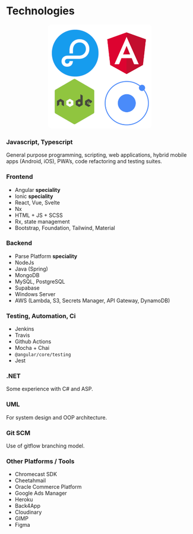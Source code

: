 # Technologies

<p align="center">
    <img style="border-radius:10px" width="280" src="/logo_frameworks.png" alt="">
</p>

### Javascript, Typescript

General purpose programming, scripting, web applications, hybrid mobile apps (Android, iOS), PWA’s, code refactoring and
testing
suites.

### Frontend

- Angular **speciality**
- Ionic **speciality**
- React, Vue, Svelte
- Nx
- HTML + JS + SCSS
- Rx, state management
- Bootstrap, Foundation, Tailwind, Material

### Backend

- Parse Platform **speciality**
- NodeJs
- Java (Spring)
- MongoDB
- MySQL, PostgreSQL
- Supabase
- Windows Server
- AWS (Lambda, S3, Secrets Manager, API Gateway, DynamoDB)

### Testing, Automation, Ci

- Jenkins
- Travis
- Github Actions
- Mocha + Chai
- `@angular/core/testing`
- Jest

### .NET

Some experience with C# and ASP.

### UML

For system design and OOP architecture.

### Git SCM

Use of gitflow branching model.

### Other Platforms / Tools

- Chromecast SDK
- Cheetahmail
- Oracle Commerce Platform
- Google Ads Manager
- Heroku
- Back4App
- Cloudinary
- GIMP
- Figma
